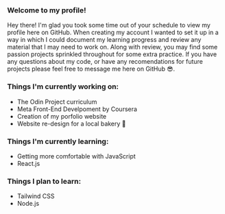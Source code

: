 ### Welcome to my profile!


Hey there! I'm glad you took some time out of your schedule to view my profile here on GitHub. When creating my account I wanted to set it up in a way in which I could document my learning progress and review any material that I may need to work on.
Along with review, you may find some passion projects sprinkled throughout for some extra practice. If you have any questions about my code, or have any recomendations for future projects please feel free to message me here on GitHub 😎.

### Things I'm currently working on:
 - The Odin Project curriculum
 - Meta Front-End Develpoment by Coursera
 - Creation of my porfolio website
 - Website re-design for a local bakery 🍰

### Things I'm currently learning:
 - Getting more comfortable with JavaScript
 - React.js 


### Things I plan to learn:
 - Tailwind CSS 
 - Node.js 

<!--
**Dezz-x/Dezz-x** is a ✨ _special_ ✨ repository because its `README.md` (this file) appears on your GitHub profile.

Here are some ideas to get you started:

- 🔭 I’m currently working on ...
- 🌱 I’m currently learning ...
- 👯 I’m looking to collaborate on ...
- 🤔 I’m looking for help with ...
- 💬 Ask me about ...
- 📫 How to reach me: ...
- 😄 Pronouns: ...
- ⚡ Fun fact: ...
-->
